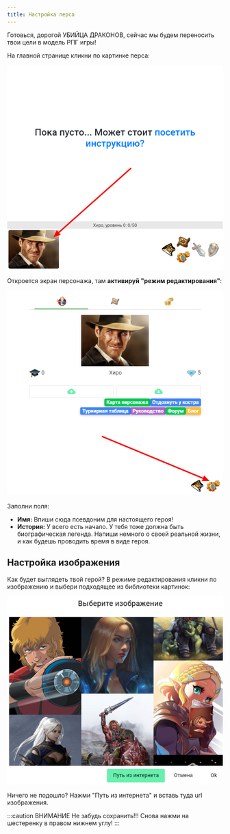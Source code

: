 ```yaml
---
title: Настройка перса
---
```


Готовься, дорогой УБИЙЦА ДРАКОНОВ, сейчас мы будем переносить твои цели в модель РПГ игры!

На главной странице кликни по картинке перса:

![](../../static/img/openPersWindow)

Откроется экран персонажа, там **активируй "режим редактирования"**:

![](../../static/img/persWindow)

Заполни поля:

- **Имя:** Впиши сюда псевдоним для настоящего героя!
- **История:** У всего есть начало. У тебя тоже должна быть биографическая легенда. Напиши немного о своей реальной жизни, и как будешь проводить время в виде героя.

## Настройка изображения

Как будет выглядеть твой герой? В режиме редактирования кликни по изображению и выбери подходящее из библиотеки картинок:

![image-20210217104525999](../../static/img/choosePers)

Ничего не подошло? Нажми "Путь из интернета" и вставь туда url изображения.

:::caution ВНИМАНИЕ
Не забудь сохранить!!! Снова нажми на шестеренку в правом нижнем углу!
:::
